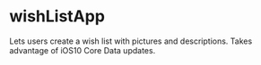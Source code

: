 # wishListApp
Lets users create a wish list with pictures and descriptions. Takes advantage of iOS10 Core Data updates.
